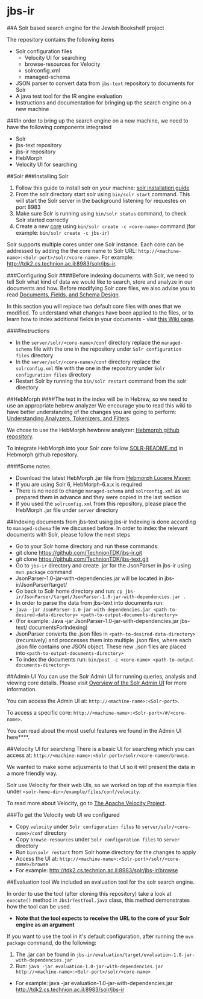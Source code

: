 # jbs-ir

##A Solr based search engine for the Jewish Bookshelf project 

The repository contains the following items

* Solr configuration files
  * Velocity UI for searching
  * browse-resources for Velocity
  * solrconfig.xml
  * managed-schema
* JSON parser to convert data from `jbs-text` repository to documents for Solr
* A java test tool for the IR engine evaluation
* Instructions and documentation for bringing up the search engine on a new machine

###In order to bring up the search engine on a new machine, we need to have the following components integrated
* Solr 
* jbs-text repository
* jbs-ir repository
* HebMorph
* Velocity UI for searching

##Solr
###Installing Solr
1. Follow this guide to install solr on your machine: [solr installation guide](https://cwiki.apache.org/confluence/display/solr/Installing+Solr)
2. From the solr directory start solr using `bin/solr start` command. This will start the Solr server in the background listening for requestes on port 8983
3. Make sure Solr is running using `bin/solr status` command, to check Solr started correctly
4. Create a new [core](https://cwiki.apache.org/confluence/display/solr/Solr+Cores+and+solr.xml) using `bin/solr create -c <core-name>` command (for example: `bin/solr create -c jbs-ir`)

Solr supports multiple cores under one Solr instance. 
Each core can be addressed by adding the the core name to Solr URL: `http://<machine-name>:<Solr-port>/solr/<core-name>`.
For example: http://tdk2.cs.technion.ac.il:8983/solr/jbs-ir.

###Configuring Solr
####Before indexing documents with Solr, we need to tell Solr what kind of data we would like to search, store and analyze in our documents and how.
Before modifying Solr core files, we also advise you to read [Documents, Fields, and Schema Design](https://cwiki.apache.org/confluence/display/solr/Documents%2C+Fields%2C+and+Schema+Design).

In this section you will replace two default core files with ones that we modified. 
To understand what changes have been applied to the files, or to learn how to index additional fields in your documents - visit [this Wiki page](https://github.com/TechnionTDK/jbs-ir/wiki/Changes-in-managed-schema-and-solrconfig.xml).

####Instructions
* In the `server/solr/<core-name>/conf` directory replace the `managed-schema` file with the one in the repository under `Solr configuration files` directory
* In the `server/solr/<core-name>/conf` directory replace the `solrconfig.xml` file with the one in the repository under `Solr configuration files` directory
* Restart Solr by running the `bin/solr restart` command from the solr directory

##HebMorph
####The text in the index will be in Hebrew, so we need to use an appropriate hebrew analyzer
We encourage you to read this wiki to have better understanding of the changes you are going to perform: [Understanding Analyzers, Tokenizers, and Filters](https://cwiki.apache.org/confluence/display/solr/Understanding+Analyzers%2C+Tokenizers%2C+and+Filters).

We chose to use the HebMorph hewbrew analyzer: [Hebmorph github repository](https://github.com/synhershko/HebMorph).

To integrate HebMorph into your Solr core follow [SOLR-README.md](https://github.com/synhershko/HebMorph/blob/master/SOLR-README.md) in Hebmorph github repository. 

####Some notes
* Download the latest HebMorph .jar file from [Hebmorph Lucene Maven](https://mvnrepository.com/artifact/com.code972.hebmorph/hebmorph-lucene/6.0.0)
* If you are using Solr 6, HebMorph-6.x.x is required
* There is no need to change `managed-schema` and `solrconfig.xml` as we prepared them in advance and they were copied in the last section
* If you used the `solrconfig.xml` from this repository, please place the HebMorph .jar file under `server` directory

##Indexing documents from jbs-text using jbs-ir
Indexing is done according to `managed-schema` file we discussed before.
In order to index the relevant documents with Solr, please follow the next steps
* Go to your Solr home directory and run these commands:
 * git clone https://github.com/TechnionTDK/jbs-ir.git
 * git clone https://github.com/TechnionTDK/jbs-text.git
* Go to `jbs-ir` directory and create .jar for the JsonParser in jbs-ir using `mvn package` command
 * JsonParser-1.0-jar-with-dependencies.jar will be located in jbs-ir/JsonParser/target/ 
* Go back to Solr home directory and run: `cp jbs-ir/JsonParser/target/JsonParser-1.0-jar-with-dependencies.jar .` 
* In order to parse the data from jbs-text into documents run:
 * `java -jar JsonParser-1.0-jar-with-dependencies.jar <path-to-desired-data-directory> <path-to-output-documents-directory>`
 * (For example: Java -jar JsonParser-1.0-jar-with-dependencies.jar jbs-text/ documentsForIndexing)
 * JsonParser converts the .json files in `<path-to-desired-data-directory>` (recursively) and proccesses them into multiple .json files, where each .json file contains one JSON object. These new .json files are placed into `<path-to-output-documents-directory>`
* To index the documents run: `bin/post -c <core-name> <path-to-output-documents-directory>`

##Admin UI
You can use the Solr Admin UI for running queries, analysis and viewing core details. Please visit [Overview of the Solr Admin UI](https://cwiki.apache.org/confluence/display/solr/Overview+of+the+Solr+Admin+UI) for more information.

You can access the Admin UI at: `http://<machine-name>:<Solr-port>`. 

To access a specific core: `http://<machine-name>:<Solr-port>/#/<core-name>`.

You can read about the most useful features we found in the Admin UI here****.

##Velocity UI for searching
There is a basic UI for searching which you can access at: `http://<machine-name>:<Solr-port>/solr/<core-name>/browse`.

We wanted to make some adjusments to that UI so it will present the data in a more friendly way.

Solr use Velocity for their web UIs, so we worked on top of the example files under `<solr-home-dir>/example/files/conf/velocity`.

To read more about Velocity, go to [The Apache Velocity Project](http://velocity.apache.org/).

###To get the Velocity web UI we configured
* Copy `velocity` under `Solr configuration files` to `server/solr/<core-name>/conf` directory
* Copy `browse-resources` under `Solr configuration files` to `server` directory
* Run `bin\solr restart` from Solr home directory for the changes to apply
* Access the UI at: `http://<machine-name>:<Solr-port>/solr/<core-name>/browse`
 * For example: http://tdk2.cs.technion.ac.il:8983/solr/jbs-ir/browse

##Evaluation tool
We included an evaluation tool for the solr search engine.

In order to use the tool (after cloning this repository) take a look at `execute()` method in `JbsIrTestTool.java` class, this method demonstrates how the tool can be used.

* **Note that the tool expects to receive the URL to the core of your Solr engine as an argument**

If you want to use the tool in it's default configuration, after running the `mvn package` command, do the following:

1. The .jar can be found in `jbs-ir/evaluation/target/evaluation-1.0-jar-with-dependencies.jar`
2. Run: `java -jar evaluation-1.0-jar-with-dependencies.jar http://<machine-name>:<Solr-port>/solr/<core-name>`
 * For example: java -jar evaluation-1.0-jar-with-dependencies.jar http://tdk2.cs.technion.ac.il:8983/solr/jbs-ir

